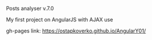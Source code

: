 Posts analyser v.7.0

My first project on AngularJS with AJAX use



gh-pages link: https://ostapkoverko.github.io/AngularY01/   